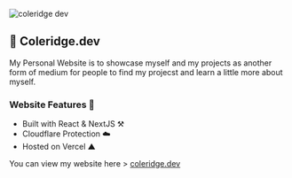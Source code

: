 ![coleridge dev](https://user-images.githubusercontent.com/51129378/156061171-3ab52441-a724-4531-9022-b6b637c130fb.png)
## 🔗 Coleridge.dev

My Personal Website is to showcase myself and my projects as another form of medium for people to find my projecst and 
learn a little more about myself. 

### Website Features 📘
- Built with React & NextJS ⚒️
- Cloudflare Protection ☁️
- Hosted on Vercel ▲

You can view my website here > <a href="https://coleridge.dev">coleridge.dev</a>


